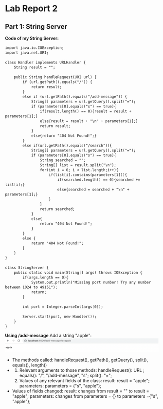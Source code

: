 # Lab Report 2
## Part 1: String Server
**Code of my String Server:**
```
import java.io.IOException;
import java.net.URI;

class Handler implements URLHandler {
    String result = "";

    public String handleRequest(URI url) {
        if (url.getPath().equals("/")) {
            return result;
        } 
        else if (url.getPath().equals("/add-message")) {
            String[] parameters = url.getQuery().split("=");
            if (parameters[0].equals("s") == true){
                if(result.length() == 0){result = result + parameters[1];}
                else{result = result + "\n" + parameters[1];}
                return result;
            }
            else{return "404 Not Found!";}
        } 
        else if(url.getPath().equals("/search")){
            String[] parameters = url.getQuery().split("=");
            if (parameters[0].equals("s") == true){
                String searched = "";
                String[] list = result.split("\n");
                for(int i = 0; i < list.length;i++){
                    if(list[i].contains(parameters[1])){
                        if(searched.length() == 0){searched += list[i];}
                        else{searched = searched + "\n" + parameters[1];}
                    }
                }
                return searched;
            }
            else{
                return "404 Not Found!";
            }
        }
        else {
            return "404 Not Found!";
        }
    }
}

class StringServer {
    public static void main(String[] args) throws IOException {
        if(args.length == 0){
            System.out.println("Missing port number! Try any number between 1024 to 49151");
            return;
        }

        int port = Integer.parseInt(args[0]);

        Server.start(port, new Handler());
    }
}
```
**Using /add-message**
    Add a string "apple":
    ![Image](add1.jpg)
- The methods called: handleRequest(), getPath(), getQuery(), split(), equals(), length()
- 1. Relevant arguments to those methods: handleRequest(): URL ; equals(): "/", "/add-message", "s"; split(): "=";
  2. Values of any relevant fields of the class: result: result = "apple"; parameters: parameters = {"s", "apple"};
- Values of fields changed: result: changes from result = "" to result = "apple"; parameters: changes from parameters = {} to parameters ={"s", "apple"}; 
